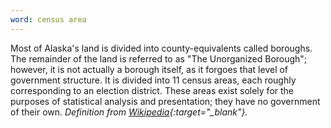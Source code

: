 ```yaml
---
word: census area
---
```


Most of Alaska's land is divided into county-equivalents called boroughs. The remainder of the land is referred to as "The Unorganized Borough"; however, it is not actually a borough itself, as it forgoes that level of government structure. It is divided into 11 census areas, each roughly corresponding to an election district. These areas exist solely for the purposes of statistical analysis and presentation; they have no government of their own. *Definition from [Wikipedia](https://en.wikipedia.org/wiki/Unorganized_Borough,_Alaska){:target="_blank"}.*

